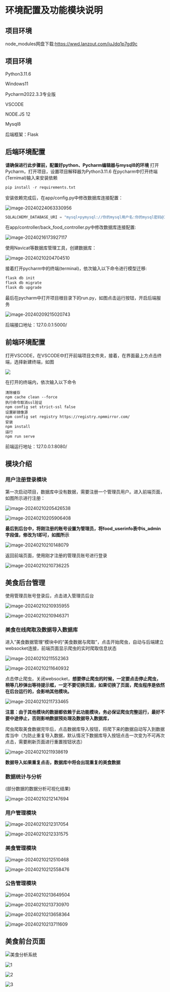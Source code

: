 # 环境配置及功能模块说明

## 项目环境

node_modules网盘下载:https://wwd.lanzout.com/iuJdq1p7gd9c

## 项目环境

Python3.11.6

Windows11

Pycharm2022.3.3专业版

VSCODE

NODE.JS 12

Mysql8

后端框架：Flask

## 后端环境配置

**请确保进行此步骤前，配置好python、Pycharm编辑器与mysql8的环境**
打开Pycharm，打开项目，设置项目解释器为Python3.11.6
在pycharm中打开终端(Ternimal)输入来安装依赖

```python
pip install -r requirements.txt
```

安装依赖完成后，在app/config.py中修改数据库连接配置：

![image-20240224063330956](http://sapic.lyh27.top/static/upload/admin/image-20240224063330956.png)

```python
SQLALCHEMY_DATABASE_URI = "mysql+pymysql://你的mysql用户名:你的mysql密码@127.0.0.1/" + DATABASE
```

在app/controller/back_food_controller.py中修改数据库连接配置:

![image-20240216173927117](http://sapic.lyh27.top/static/upload/admin/image-20240216173927117.png)

使用Navicat等数据库管理工具，创建数据库：

![image-20240210204704510](http://sapic.lyh27.top/static/upload/admin/image-20240210204704510.png)

接着打开pycharm中的终端(terminal)，依次输入以下命令进行模型迁移:

```cmd
flask db init
flask db migrate
flask db upgrade
```

最后在pycharm中打开项目根目录下的run.py，如图点击运行按钮，开启后端服务

![image-20240209215020743](http://sapic.lyh27.top/static/upload/admin/image-20240209215020743.png)

后端接口地址：127.0.0.1:5000/

## 前端环境配置

打开VSCODE，在VSCODE中打开前端项目文件夹，接着，在界面最上方点击终端，选择新建终端，如图

![](http://sapic.lyh27.top/static/upload/admin/image-20240210210440741.png)

在打开的终端内，依次输入以下命令

```shell
清除缓存
npm cache clean --force
执行命令取消ssl验证
npm config set strict-ssl false
设置新镜像源
npm config set registry https://registry.npmmirror.com/
安装
npm install
运行
npm run serve
```

前端运行地址：127.0.0.1:8080/

## 模块介绍

### 用户注册登录模块

第一次启动项目，数据库中没有数据，需要注册一个管理员用户。进入前端页面，如图所示进行注册：

![image-20240210205426538](http://sapic.lyh27.top/static/upload/admin/image-20240210205426538.png)

![image-20240210205906408](http://sapic.lyh27.top/static/upload/admin/image-20240210205906408.png)

**最后到后台中，将刚注册的账号设置为管理员，将food_userinfo表中is_admin字段值，修改为1即可，如图所示**

![image-20240210210148079](http://sapic.lyh27.top/static/upload/admin/image-20240210210148079.png)

返回前端页面，使用刚才注册的管理员账号进行登录

![image-20240210210736225](http://sapic.lyh27.top/static/upload/admin/image-20240210210736225.png)

## 美食后台管理

使用管理员账号登录后，点击进入管理员后台

![image-20240210210935955](http://sapic.lyh27.top/static/upload/admin/image-20240210210935955.png)

![image-20240210210946371](http://sapic.lyh27.top/static/upload/admin/image-20240210210946371.png)

### 美食在线爬取及数据导入数据库

进入”美食数据管理“模块中的“美食数据与爬取”，点击开始爬虫，自动与后端建立websocket连接，前端页面显示爬虫的实时爬取信息状态

![image-20240210211552363](http://sapic.lyh27.top/static/upload/admin/image-20240210211552363.png)

![image-20240210211640932](http://sapic.lyh27.top/static/upload/admin/image-20240210211640932.png)

点击停止爬虫，关闭websocket，**想要停止爬虫的时候，一定要点击停止爬虫，稍等几秒弹出等待提示框，一定不要切换页面，如果切换了页面，爬虫程序是依然在后台运行的，会影响其他模块。**

![image-20240210211733465](http://sapic.lyh27.top/static/upload/admin/image-20240210211733465.png)

**注意：由于其他模块的数据都依赖于此功能模块，务必保证爬虫完整运行，最好不要中途停止，否则影响数据预处理及数据导入数据库，**

爬虫爬取美食数据完毕后，点击数据库导入按钮，将爬下来的数据自动写入到数据库当中（为防止重复导入数据，默认情况下数据库导入按钮点击一次变为不可再次点击，需要刷新页面进行重置按钮状态）

![image-20240210211938619](http://sapic.lyh27.top/static/upload/admin/image-20240210211938619.png)

**数据导入如果重复点击，数据库中将会出现重复的美食数据**

### 数据统计与分析

(部分数据的数据分析可视化结果)

![image-20240210212147694](http://sapic.lyh27.top/static/upload/admin/image-20240210212147694.png)

### 用户管理模块

![image-20240210212317054](http://sapic.lyh27.top/static/upload/admin/image-20240210212317054.png)

![image-20240210212331575](http://sapic.lyh27.top/static/upload/admin/image-20240210212331575.png)

### 美食管理模块

![image-20240210212510468](http://sapic.lyh27.top/static/upload/admin/image-20240210212510468.png)

![image-20240210212558476](http://sapic.lyh27.top/static/upload/admin/image-20240210212558476.png)

### 公告管理模块

![image-20240210213649504](http://sapic.lyh27.top/static/upload/admin/image-20240210213649504.png)

![image-20240210213730970](http://sapic.lyh27.top/static/upload/admin/image-20240210213730970.png)

![image-20240210213658364](http://sapic.lyh27.top/static/upload/admin/image-20240210213658364.png)

![image-20240210213711609](http://sapic.lyh27.top/static/upload/admin/image-20240210213711609.png)

## 美食前台页面

![美食分析系统](http://sapic.lyh27.top/static/upload/admin/%E7%BE%8E%E9%A3%9F%E5%88%86%E6%9E%90%E7%B3%BB%E7%BB%9F.png)

![1](http://sapic.lyh27.top/static/upload/admin/1.png)

![2](http://sapic.lyh27.top/static/upload/admin/2.png)

![3](http://sapic.lyh27.top/static/upload/admin/3.png)
